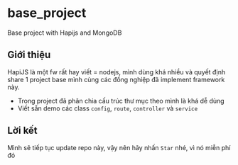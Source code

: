 # base_project
Base project with Hapijs and MongoDB

## Giới thiệu
HapiJS là một fw rất hay viết = nodejs, mình dùng khá nhiều và quyết định share 1 project base mình cùng các đồng nghiệp đã implement framework này.
- Trong project đã phân chia cấu trúc thư mục theo mình là khá dễ dùng
- Viết sẵn demo các class `config`, `route`, `controller` và `service`

## Lời kết
Mình sẽ tiếp tục update repo này, vậy nên hãy nhấn `Star` nhé, vì nó miễn phí đó
